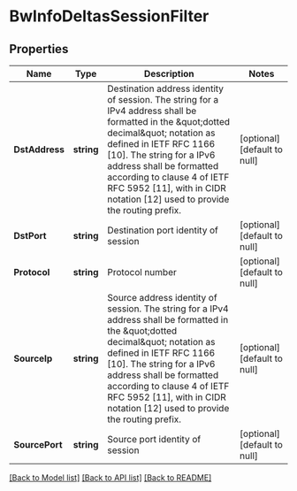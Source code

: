 # BwInfoDeltasSessionFilter

## Properties
Name | Type | Description | Notes
------------ | ------------- | ------------- | -------------
**DstAddress** | **string** | Destination address identity of session. The string for a IPv4 address shall be formatted in the \&quot;dotted decimal\&quot; notation as defined in IETF RFC 1166 [10]. The string for a IPv6 address shall be formatted according to clause 4 of IETF RFC 5952 [11], with in CIDR notation [12] used to provide the routing prefix. | [optional] [default to null]
**DstPort** | **string** | Destination port identity of session | [optional] [default to null]
**Protocol** | **string** | Protocol number | [optional] [default to null]
**SourceIp** | **string** | Source address identity of session. The string for a IPv4 address shall be formatted in the \&quot;dotted decimal\&quot; notation as defined in IETF RFC 1166 [10]. The string for a IPv6 address shall be formatted according to clause 4 of IETF RFC 5952 [11], with in CIDR notation [12] used to provide the routing prefix. | [optional] [default to null]
**SourcePort** | **string** | Source port identity of session  | [optional] [default to null]

[[Back to Model list]](../README.md#documentation-for-models) [[Back to API list]](../README.md#documentation-for-api-endpoints) [[Back to README]](../README.md)


